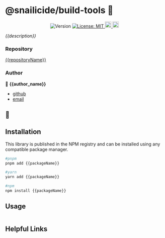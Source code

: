 # @snailicide/build-tools 🐌

<p align="center">
	<img alt="Version" src="https://img.shields.io/npm/v/{{packageName}}"/>
	<a href="#" target="_blank">
		<img alt="License: MIT" src="https://img.shields.io/npm/l/{{packageName}}"/>
	</a>
	<a href="#" target="_blank">
		<img alt="Typescript" height="20px" src="https://img.shields.io/badge/typescript-%23007ACC.svg?style=for-the-badge&logo=typescript&logoColor=white"/>
	</a>
	<a href="#" target="_blank">
		<img alt="RollupJS" height="20px" src="https://img.shields.io/badge/RollupJS-ef3335?style=for-the-badge&logo=rollup.js&logoColor=white"/>
	</a>
</p>

_{{description}}_

### Repository

[{{repositoryName}}](https://github.com/{{repositoryOwner}}/{{repositoryName}}.git)

### Author

👤 **{{author_name}}**

-   [github](https://github.com/{{repositoryOwner}})
-   [email](mailto:{{author_email}})

## 🐌

## Installation

This library is published in the NPM registry and can be installed using any compatible package manager.

```sh
#pnpm
pnpm add {{packageName}}

#yarn
yarn add {{packageName}}

#npm
npm install {{packageName}}
```

## Usage

```ts

```

## Helpful Links
